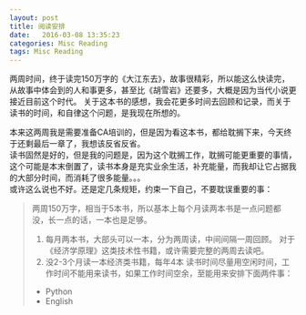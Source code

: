 ```yaml
---
layout: post
title: 阅读安排
date:   2016-03-08 13:35:23
categories: Misc Reading
tags: Misc Reading
---
```


两周时间，终于读完150万字的《大江东去》，故事很精彩，所以能这么快读完，从故事中体会到的人和事更多，甚至比《胡雪岩》还要多，大概是因为当代小说更接近目前这个时代。 
关于这本书的感想，我会花更多时间去回顾和记录，而关于读书的时间，和自律这个问题，是我现在所想的。

本来这两周我是需要准备CA培训的，但是因为看这本书，都给耽搁下来，今天终于还剩最后一章了，我想该反省反省。  
读书固然是好的，但是我的问题是，因为这个耽搁工作，耽搁可能更重要的事情，这个可能是本末倒置了，读书本身是充实业余生活，补充能量，而我却让它占据我的大部分时间，而消耗了很多能量。。。  
或许这么说也不好。还是定几条规矩，约束一下自己，不要耽误重要的事：

>两周150万字，相当于5本书，所以基本上每个月读两本书是一点问题都没，长一点的话，一本也是足够。
>1. 每月两本书，大部头可以一本，分为两周读，中间间隔一周回顾。
>对于《经济学原理》这类技术性书籍，或许需要完整的两周去读吧。
>2. 没2-3个月读一本经济类书籍，每年4本
>读书时间尽量用空闲时间，工作时间不能用来读书，如果工作时间空余，至能用来安排下面两件事：
> - Python
> - English 

